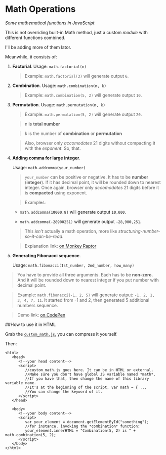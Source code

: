 # Math Operations
*Some mathematical functions in JavaScript*

This is not overriding built-in Math method, just a custom *module* with different functions combined.

I'll be adding more of them lator.

Meanwhile, it consists of:

1. **Factorial**. Usage: `math.factorial(n)`

   >Example: `math.factorial(3)` will generate output `6`.

2. **Combination**. Usage: `math.combination(n, k)`

   >Example: `math.combination(5, 2)` will generate output `10`.

3. **Permutation**. Usage: `math.permutation(n, k)`
  
   >Example: `math.permutation(5, 2)` will generate output `20`.

   >n is **total number**

   >k is the number of **combination** or **permutation**
   
   >Also, browser only *accomodates* 21 digits without compacting it with the *exponent*. So, that.
   
4. **Adding comma for large integer**.
   
   Usage: `math.addcomma(your_number)`
 
   >`your_number` can be positive or negative. It has to be **number** (**integer**). If it has decimal point, it will be rounded down to nearest integer. Once again, browser only *accomodates* 21 digits before it is **compacted** using exponent.

   >Examples: 
   - `math.addcomma(10000.8)` will generate output `10,000`.
   
   - `math.addcomma(-28900251)` will generate output `-28,900,251`.

   >This *isn't* actually a math operation, more like *structuring-number-so-it-can-be-read*.
   
   >Explanation link: [on Monkey Raptor](http://monkeyraptor.johanpaul.net/2014/06/doodle-formatting-integer-with.html)
   
5. **Generating Fibonacci sequence**.
   
   Usage: `math.fibonacci(1st_number, 2nd_number, how_many)`

  >You have to provide all three arguments. Each has to be **non-zero**. And it will be rounded down to nearest integer if you put number with decimal point.
  
  >Example: `math.fibonacci(-1, 2, 5)` will generate output: `-1, 2, 1, 3, 4, 7, 11`. It started from -1 and 2, then generated 5 additional numbers sequence.
  
  >Demo link: [on CodePen](http://codepen.io/monkeyraptor/pen/mqiuK/)

##How to use it in HTML

Grab the [`custom_math.js`](https://github.com/monkeyraptor/math_operation/blob/master/custom_math.js), you can compress it yourself.

Then:
```
<html>
   <head>
      <!--your head content-->
      <script>
         //custom_math.js goes here. It can be in HTML or external.
         //Make sure you don't have global JS variable named *math*.
         //If you have that, then change the name of this library variable name.
         //It's at the beginning of the script, var math = { ...
         //You can change the keyword of it.
      </script>
   </head>
   
   <body>
      <!--your body content-->
      <script>
         var your_element = document.getElementById("something");
         //for instance, invoking the *combination* function:
         your_element.innerHTML = "Combination(5, 2) is " + math.combination(5, 2);
      </script>
   </body>
</html>
```
